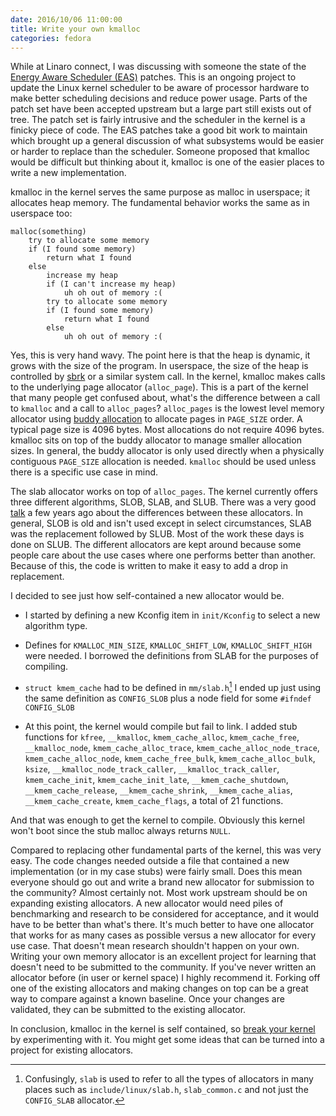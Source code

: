 ```yaml
---
date: 2016/10/06 11:00:00
title: Write your own kmalloc
categories: fedora
---
```

While at Linaro connect, I was discussing with someone the state of the
[Energy Aware Scheduler (EAS)](http://www.linaro.org/blog/core-dump/energy-aware-scheduling-eas-project/)
patches. This is an ongoing project to update the Linux kernel scheduler to
be aware of processor hardware to make better scheduling decisions and reduce
power usage. Parts of the patch set have been accepted upstream but a large
part still exists out of tree. The patch set is fairly intrusive and the
scheduler in the kernel is a finicky piece of code. The EAS patches take a good
bit work to maintain which brought up a general discussion of what subsystems
would be easier or harder to replace than the scheduler. Someone proposed that
kmalloc would be difficult but thinking about it, kmalloc is one of the easier
places to write a new implementation.

kmalloc in the kernel serves the same purpose as malloc in userspace; it
allocates heap memory. The fundamental behavior works the same as in userspace
too:

	malloc(something)
		try to allocate some memory
		if (I found some memory)
			return what I found
		else
			increase my heap
			if (I can't increase my heap)
				uh oh out of memory :(
			try to allocate some memory
			if (I found some memory)
				return what I found
			else
				uh oh out of memory :(

Yes, this is very hand wavy. The point here is that the heap is dynamic, it
grows with the size of the program. In userspace, the size of the heap is
controlled by [sbrk](https://en.wikipedia.org/wiki/Sbrk) or a similar system
call. In the kernel, kmalloc makes calls to the underlying page allocator
(`alloc_page`). This is a part of the kernel that many people get confused
about, what's the difference between a call to `kmalloc` and a call to
`alloc_pages`? `alloc_pages` is the lowest level memory allocator using
[buddy allocation](https://en.wikipedia.org/wiki/Buddy_memory_allocation)
to allocate pages in `PAGE_SIZE` order. A typical page size is 4096 bytes.
Most allocations do not require 4096 bytes. kmalloc sits on top of the
buddy allocator to manage smaller allocation sizes. In general, the buddy
allocator is only used directly when a physically contiguous `PAGE_SIZE`
allocation is needed. `kmalloc` should be used unless there is a specific
use case in mind.

The slab allocator works on top of `alloc_pages`. The kernel currently offers
three different algorithms, SLOB, SLAB, and SLUB. There was a very good
[talk](http://events.linuxfoundation.org/sites/events/files/slides/slaballocators.pdf)
a few years ago about the differences between these allocators. In general,
SLOB is old and isn't used except in select circumstances, SLAB was the
replacement followed by SLUB. Most of the work these days is done on SLUB.
The different allocators are kept around because some people care about the
use cases where one performs better than another. Because of this, the code
is written to make it easy to add a drop in replacement.

I decided to see just how self-contained a new allocator would be.

- I started by defining a new Kconfig item in `init/Kconfig` to select a new
algorithm type.

- Defines for `KMALLOC_MIN_SIZE`, `KMALLOC_SHIFT_LOW`, `KMALLOC_SHIFT_HIGH`
were needed. I borrowed the definitions from SLAB for the purposes of compiling.

- `struct kmem_cache` had to be defined in `mm/slab.h`[^1] I ended up just
using the same definition as `CONFIG_SLOB` plus a node field for some
`#ifndef CONFIG_SLOB`

- At this point, the kernel would compile but fail to link. I added stub
functions for `kfree`, `__kmalloc`, `kmem_cache_alloc`, `kmem_cache_free`,
`__kmalloc_node`, `kmem_cache_alloc_trace`, `kmem_cache_alloc_node_trace`,
`kmem_cache_alloc_node`, `kmem_cache_free_bulk`, `kmem_cache_alloc_bulk`,
`ksize`, `__kmalloc_node_track_caller`, `__kmalloc_track_caller`,
`kmem_cache_init`, `kmem_cache_init_late`, `__kmem_cache_shutdown`,
`__kmem_cache_release`, `__kmem_cache_shrink`, `__kmem_cache_alias`,
`__kmem_cache_create`, `kmem_cache_flags`, a total of 21 functions.

And that was enough to get the kernel to compile. Obviously this kernel won't
boot since the stub malloc always returns `NULL`.

Compared to replacing other fundamental parts of the kernel, this was very
easy. The code changes needed outside a file that contained a new
implementation (or in my case stubs) were fairly small. Does this mean everyone
should go out and write a brand new allocator for submission to the community?
Almost certainly not. Most work upstream should be on expanding existing
allocators. A new allocator would need piles of benchmarking and research to
be considered for acceptance, and it would have to be better than what's there.
It's much better to have one allocator that works for as many cases
as possible versus a new allocator for every use case. That doesn't mean
research shouldn't happen on your own. Writing your own memory allocator is an
excellent project for learning that doesn't need to be submitted to the
community. If you've never written an allocator before
(in user or kernel space) I highly recommend it. Forking off one of the
existing allocators and making changes on top can be a great way to compare
against a known baseline. Once your changes are validated, they can be
submitted to the existing allocator.

In conclusion, kmalloc in the kernel is self contained, so [break your kernel](http://www.labbott.name/blog/2015/12/14/it-s-okay-break-your-kernel/)
by experimenting with it. You might get some ideas that can be turned into a
project for existing allocators.

[^1]: Confusingly, `slab` is used to refer to all the types of allocators in
many places such as `include/linux/slab.h`, `slab_common.c` and not just the
`CONFIG_SLAB` allocator.
